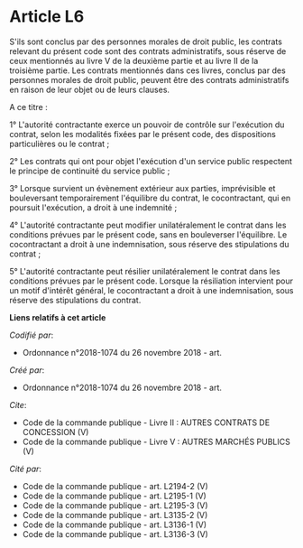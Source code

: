 # Article L6

S'ils sont conclus par des personnes morales de droit public, les contrats relevant du présent code sont des contrats
administratifs, sous réserve de ceux mentionnés au livre V de la deuxième partie et au livre II de la troisième partie. Les
contrats mentionnés dans ces livres, conclus par des personnes morales de droit public, peuvent être des contrats
administratifs en raison de leur objet ou de leurs clauses. 

A ce titre : 

1° L'autorité contractante exerce un pouvoir de contrôle sur l'exécution du contrat, selon les modalités fixées par le
présent code, des dispositions particulières ou le contrat ; 

2° Les contrats qui ont pour objet l'exécution d'un service public respectent le principe de continuité du service public ; 

3° Lorsque survient un évènement extérieur aux parties, imprévisible et bouleversant temporairement l'équilibre du contrat,
le cocontractant, qui en poursuit l'exécution, a droit à une indemnité ; 

4° L'autorité contractante peut modifier unilatéralement le contrat dans les conditions prévues par le présent code, sans en
bouleverser l'équilibre. Le cocontractant a droit à une indemnisation, sous réserve des stipulations du contrat ; 

5° L'autorité contractante peut résilier unilatéralement le contrat dans les conditions prévues par le présent code. Lorsque
la résiliation intervient pour un motif d'intérêt général, le cocontractant a droit à une indemnisation, sous réserve des
stipulations du contrat.

**Liens relatifs à cet article**

_Codifié par_:

  - Ordonnance n°2018-1074 du 26 novembre 2018 - art.

_Créé par_:

  - Ordonnance n°2018-1074 du 26 novembre 2018 - art.

_Cite_:

  - Code de la commande publique -  Livre II : AUTRES CONTRATS DE CONCESSION (V)
  - Code de la commande publique -  Livre V : AUTRES MARCHÉS PUBLICS (V)

_Cité par_:

  - Code de la commande publique - art. L2194-2 (V)
  - Code de la commande publique - art. L2195-1 (V)
  - Code de la commande publique - art. L2195-3 (V)
  - Code de la commande publique - art. L3135-2 (V)
  - Code de la commande publique - art. L3136-1 (V)
  - Code de la commande publique - art. L3136-3 (V)
